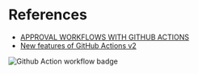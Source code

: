 # References

* [APPROVAL WORKFLOWS WITH GITHUB ACTIONS](https://www.aaron-powell.com/posts/2020-03-23-approval-workflows-with-github-actions/)
* [New features of GitHub Actions v2](https://jasonet.co/posts/new-features-of-github-actions/#passing-data-to-future-steps)

![Github Action workflow badge](https://github.com/egbertp/dyndns-transip/workflows/build/badge.svg)
